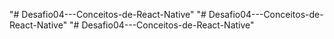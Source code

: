 "# Desafio04---Conceitos-de-React-Native" 
"# Desafio04---Conceitos-de-React-Native" 
"# Desafio04---Conceitos-de-React-Native" 
